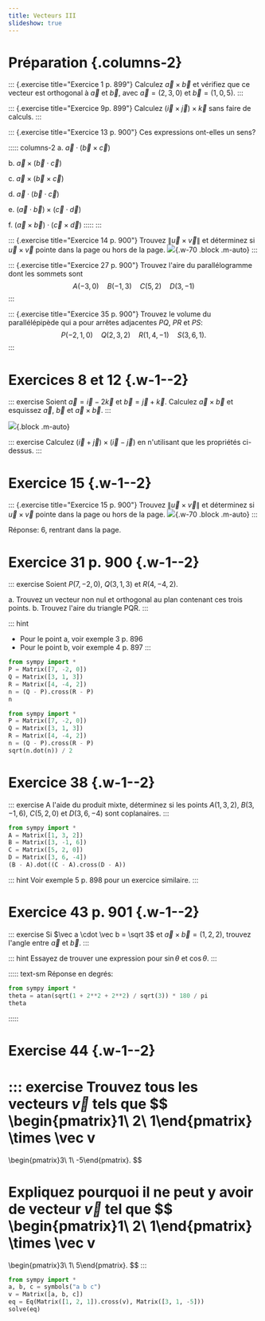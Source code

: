 ```yaml
---
title: Vecteurs III
slideshow: true
---
```


# Préparation {.columns-2}

::: {.exercise title="Exercice 1 p. 899"}
Calculez $\vec a \times \vec b$ et vérifiez
que ce vecteur est orthogonal à $\vec a$ et $\vec b$,
avec $\vec a = (2, 3, 0)$ et $\vec b = (1, 0, 5)$.
:::

::: {.exercise title="Exercice 9p. 899"}
Calculez $(\vec i \times \vec j) \times \vec k$ sans faire de calculs.
:::

::: {.exercise title="Exercice 13 p. 900"}
Ces expressions ont-elles un sens?

::::: columns-2
a. $\vec a \cdot (\vec b \times \vec c)$

b. $\vec a \times (\vec b \cdot \vec c)$

c. $\vec a \times (\vec b \times \vec c)$

d. $\vec a \cdot (\vec b \cdot \vec c)$

e. $(\vec a \cdot \vec b) \times (\vec c \cdot \vec d)$

f. $(\vec a \times \vec b) \cdot (\vec c \times \vec d)$
:::::
:::

::: {.exercise title="Exercice 14 p. 900"}
Trouvez $\|\vec u \times \vec v\|$ et déterminez si $\vec u \times \vec v$ pointe dans la page ou hors de la page.
![](/images/exercises/12.4.14.png){.w-70 .block .m-auto}
:::

::: {.exercise title="Exercice 27 p. 900"}
Trouvez l'aire du parallélogramme dont les sommets sont
$$A(-3, 0) \quad B(-1, 3) \quad C(5, 2) \quad D(3, -1)$$
:::

::: {.exercise title="Exercice 35 p. 900"}
Trouvez le volume du parallélépipède qui a pour arrêtes adjacentes $PQ$, $PR$ et $PS$:
$$
P(-2, 1, 0) \quad Q(2, 3, 2) \quad R(1, 4, -1) \quad S(3, 6, 1).
$$
:::

# Exercices 8 et  12 {.w-1--2}

::: exercise
Soient $\vec a = \vec i - 2 \vec k$ et $\vec b = \vec j + \vec k$.
Calculez $\vec a \times \vec b$ et esquissez $\vec a$, $\vec b$ et $\vec a \times \vec b$.
:::

![](/images/cross_product_properties.png){.block .m-auto}

::: exercise
Calculez $(\vec i + \vec j) \times (\vec i - \vec j)$ en n'utilisant que les propriétés ci-dessus.
:::

# Exercice 15 {.w-1--2}

::: {.exercise title="Exercice 15 p. 900"}
Trouvez $\|\vec u \times \vec v\|$ et déterminez si $\vec u \times \vec v$ pointe dans la page ou hors de la page.
![](/images/exercises/12.4.15.png){.w-70 .block .m-auto}
:::

Réponse: 6, rentrant dans la page.

# Exercice 31 p. 900 {.w-1--2}

::: exercise
Soient $P(7, -2, 0)$, $Q(3, 1, 3)$ et $R(4, -4, 2)$.

a. Trouvez un vecteur non nul et orthogonal au plan contenant ces trois points.
b. Trouvez l'aire du triangle PQR.
:::

::: hint
- Pour le point a, voir exemple 3 p. 896
- Pour le point b, voir exemple 4 p. 897
:::

~~~ python {.eval}
from sympy import *
P = Matrix([7, -2, 0])
Q = Matrix([3, 1, 3])
R = Matrix([4, -4, 2])
n = (Q - P).cross(R - P)
n
~~~

~~~ python {.eval}
from sympy import *
P = Matrix([7, -2, 0])
Q = Matrix([3, 1, 3])
R = Matrix([4, -4, 2])
n = (Q - P).cross(R - P)
sqrt(n.dot(n)) / 2
~~~

# Exercice 38 {.w-1--2}

::: exercise
A l'aide du produit mixte,
déterminez si les points $A(1, 3, 2)$, $B(3, -1, 6)$, $C(5, 2, 0)$ et $D(3, 6, -4)$ sont coplanaires.
:::

~~~ python {.run}
from sympy import *
A = Matrix([1, 3, 2])
B = Matrix([3, -1, 6])
C = Matrix([5, 2, 0])
D = Matrix([3, 6, -4])
(B - A).dot((C - A).cross(D - A))
~~~

::: hint
Voir exemple 5 p. 898 pour un exercice similaire.
:::

# Exercice 43 p. 901 {.w-1--2}

::: exercise
Si $\vec a \cdot \vec b = \sqrt 3$ et $\vec a \times \vec b = (1, 2, 2)$,
trouvez l'angle entre $\vec a$ et $\vec b$.
:::

::: hint
Essayez de trouver une expression pour $\sin \theta$ et $\cos \theta$.
:::

::::: text-sm
Réponse en degrés:

~~~ python {.eval}
from sympy import *
theta = atan(sqrt(1 + 2**2 + 2**2) / sqrt(3)) * 180 / pi
theta
~~~
:::::

# Exercise 44 {.w-1--2}

::: exercise
Trouvez tous les vecteurs $\vec v$ tels que
$$
\begin{pmatrix}1\\ 2\\ 1\end{pmatrix} \times \vec v
=
\begin{pmatrix}3\\ 1\\ -5\end{pmatrix}.
$$

Expliquez pourquoi il ne peut y avoir de vecteur $\vec v$ tel que
$$
\begin{pmatrix}1\\ 2\\ 1\end{pmatrix} \times \vec v
=
\begin{pmatrix}3\\ 1\\ 5\end{pmatrix}.
$$
:::

~~~ python {.run}
from sympy import *
a, b, c = symbols("a b c")
v = Matrix([a, b, c])
eq = Eq(Matrix([1, 2, 1]).cross(v), Matrix([3, 1, -5]))
solve(eq)
~~~